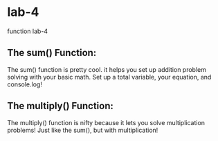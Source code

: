 # lab-4
function lab-4
## The sum() Function:
  The sum() function is pretty cool. it helps you set up addition problem solving
  with your basic math. Set up a total variable, your equation, and console.log!

## The multiply() Function:
  The multiply() function is nifty because it lets you solve multiplication problems!
  Just like the sum(), but with multiplication!

